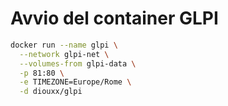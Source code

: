 # Avvio del container GLPI

```bash
docker run --name glpi \
  --network glpi-net \
  --volumes-from glpi-data \
  -p 81:80 \
  -e TIMEZONE=Europe/Rome \
  -d diouxx/glpi
```

